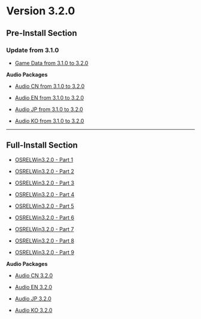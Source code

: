 # Version 3.2.0

## Pre-Install Section

### Update from 3.1.0

- [Game Data from 3.1.0 to 3.2.0](https://autopatchos.starrails.com/client/diff/hkrpg_global/game_3.1.0_3.2.0_hdiff_nwqBoBJTfiCBfuGe.7z)

**Audio Packages**

- [Audio CN from 3.1.0 to 3.2.0](https://autopatchos.starrails.com/client/diff/hkrpg_global/audio_zh-cn_3.1.0_3.2.0_hdiff_sjaSrlUVockkcNwu.7z)

- [Audio EN from 3.1.0 to 3.2.0](https://autopatchos.starrails.com/client/diff/hkrpg_global/audio_en-us_3.1.0_3.2.0_hdiff_NzaoRFRSDYXrjFhR.7z)

- [Audio JP from 3.1.0 to 3.2.0](https://autopatchos.starrails.com/client/diff/hkrpg_global/audio_ja-jp_3.1.0_3.2.0_hdiff_zECvovFzvhzVLQoy.7z)

- [Audio KO from 3.1.0 to 3.2.0](https://autopatchos.starrails.com/client/diff/hkrpg_global/audio_ko-kr_3.1.0_3.2.0_hdiff_vKohowdSpbhZLFZp.7z)

----

## Full-Install Section

- [OSRELWin3.2.0 - Part 1](https://autopatchos.starrails.com/client/download/20250327183104_ye1qtcQ1Eo1GlvdK/PC/download/StarRail_3.2.0.7z.001)

- [OSRELWin3.2.0 - Part 2](https://autopatchos.starrails.com/client/download/20250327183104_ye1qtcQ1Eo1GlvdK/PC/download/StarRail_3.2.0.7z.002)

- [OSRELWin3.2.0 - Part 3](https://autopatchos.starrails.com/client/download/20250327183104_ye1qtcQ1Eo1GlvdK/PC/download/StarRail_3.2.0.7z.003)

- [OSRELWin3.2.0 - Part 4](https://autopatchos.starrails.com/client/download/20250327183104_ye1qtcQ1Eo1GlvdK/PC/download/StarRail_3.2.0.7z.004)

- [OSRELWin3.2.0 - Part 5](https://autopatchos.starrails.com/client/download/20250327183104_ye1qtcQ1Eo1GlvdK/PC/download/StarRail_3.2.0.7z.005)

- [OSRELWin3.2.0 - Part 6](https://autopatchos.starrails.com/client/download/20250327183104_ye1qtcQ1Eo1GlvdK/PC/download/StarRail_3.2.0.7z.006)

- [OSRELWin3.2.0 - Part 7](https://autopatchos.starrails.com/client/download/20250327183104_ye1qtcQ1Eo1GlvdK/PC/download/StarRail_3.2.0.7z.007)

- [OSRELWin3.2.0 - Part 8](https://autopatchos.starrails.com/client/download/20250327183104_ye1qtcQ1Eo1GlvdK/PC/download/StarRail_3.2.0.7z.008)

- [OSRELWin3.2.0 - Part 9](https://autopatchos.starrails.com/client/download/20250327183104_ye1qtcQ1Eo1GlvdK/PC/download/StarRail_3.2.0.7z.009)

**Audio Packages**

- [Audio CN 3.2.0](https://autopatchos.starrails.com/client/download/20250327183104_ye1qtcQ1Eo1GlvdK/PC/Chinese.7z)

- [Audio EN 3.2.0](https://autopatchos.starrails.com/client/download/20250327183104_ye1qtcQ1Eo1GlvdK/PC/English.7z)

- [Audio JP 3.2.0](https://autopatchos.starrails.com/client/download/20250327183104_ye1qtcQ1Eo1GlvdK/PC/Japanese.7z)

- [Audio KO 3.2.0](https://autopatchos.starrails.com/client/download/20250327183104_ye1qtcQ1Eo1GlvdK/PC/Korean.7z)
